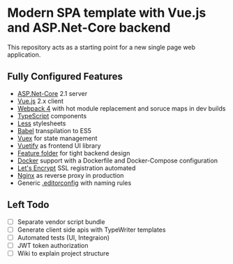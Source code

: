 ﻿# Modern SPA template with Vue.js and ASP.Net-Core backend
This repository acts as a starting point for a new single page web application.

## Fully Configured Features

- [ASP.Net-Core](https://docs.microsoft.com/en-us/aspnet/core/?view=aspnetcore-2.1) 2.1 server
- [Vue.js](https://vuejs.org/) 2.x client
- [Webpack 4](https://webpack.js.org/) with hot module replacement and soruce maps in dev builds
- [TypeScript](https://www.typescriptlang.org/) components
- [Less](http://lesscss.org/) stylesheets
- [Babel](https://babeljs.io/) transpilation to ES5
- [Vuex](https://vuex.vuejs.org/) for state management
- [Vuetify](https://vuetifyjs.com/) as frontend UI library
- [Feature folder](https://github.com/OdeToCode/AddFeatureFolders) for tight backend design
- [Docker](https://www.docker.com/) support with a Dockerfile and Docker-Compose configuration
- [Let's Encrypt](https://letsencrypt.org/) SSL registration automated
- [Nginx](https://www.nginx.com/) as reverse proxy in production
- Generic [.editorconfig](https://docs.microsoft.com/en-us/visualstudio/ide/create-portable-custom-editor-options) with naming rules

## Left Todo

- [ ] Separate vendor script bundle
- [ ] Generate client side apis with TypeWriter templates
- [ ] Automated tests (UI, Integraion)
- [ ] JWT token authorization
- [ ] Wiki to explain project structure
